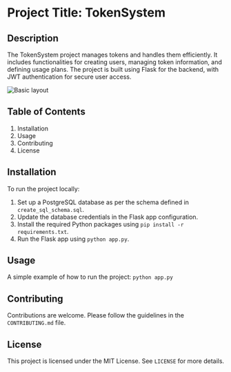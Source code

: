 # Project Title: TokenSystem

## Description
The TokenSystem project manages tokens and handles them efficiently. It includes functionalities for creating users, managing token information, and defining usage plans. The project is built using Flask for the backend, with JWT authentication for secure user access.

![Basic layout](https://whimsical.com/basic-layout-XeXWuXQMivfx9vaTpdJysM)

## Table of Contents
1. Installation
2. Usage
3. Contributing
4. License

## Installation
To run the project locally:
1. Set up a PostgreSQL database as per the schema defined in `create_sql_schema.sql`.
2. Update the database credentials in the Flask app configuration.
3. Install the required Python packages using `pip install -r requirements.txt`.
4. Run the Flask app using `python app.py`.

## Usage
A simple example of how to run the project:
`python app.py`

## Contributing
Contributions are welcome. Please follow the guidelines in the `CONTRIBUTING.md` file.

## License
This project is licensed under the MIT License. See `LICENSE` for more details.
